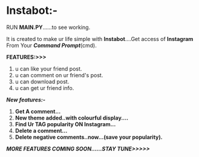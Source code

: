 # Instabot:-

RUN **MAIN.PY**......to see working.

It is created to make ur life simple with **Instabot**....Get access of **Instagram** From Your ***Command Prompt***(cmd).

**FEATURES:>>>**

1. u can like your friend post.
2. u can comment on ur friend's post.
3. u can download post.
4. u can get ur friend info.

***New features:-***
1. **Get A comment...**
2. **New theme added..with colourful display....**
3. **Find Ur TAG popularity ON Instagram...**
4. **Delete a comment...**
5. **Delete negative comments..now...(save your popularity).**

***MORE FEATURES COMING SOON......STAY TUNE>>>>>***
